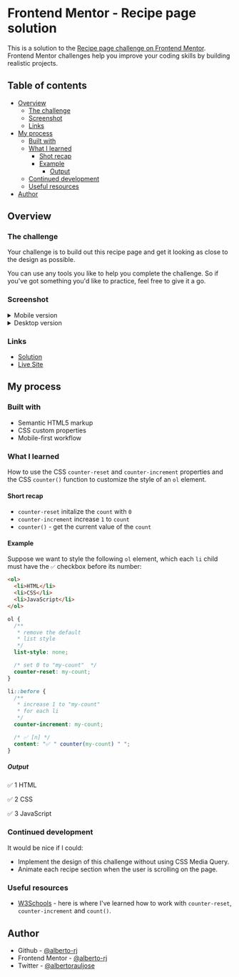 # Frontend Mentor - Recipe page solution

This is a solution to the [Recipe page challenge on Frontend Mentor](https://www.frontendmentor.io/challenges/recipe-page-KiTsR8QQKm). Frontend Mentor challenges help you improve your coding skills by building realistic projects.

## Table of contents

- [Overview](#overview)
  - [The challenge](#the-challenge)
  - [Screenshot](#screenshot)
  - [Links](#links)
- [My process](#my-process)
  - [Built with](#built-with)
  - [What I learned](#what-i-learned)
    - [Shot recap](#short-recap)
    - [Example](#example)
      - [Output](#output)
  - [Continued development](#continued-development)
  - [Useful resources](#useful-resources)
- [Author](#author)

## Overview

### The challenge

Your challenge is to build out this recipe page and get it looking as close to the design as possible.

You can use any tools you like to help you complete the challenge. So if you've got something you'd like to practice, feel free to give it a go.

### Screenshot

<details>
  <summary>Mobile version</summary>
  <img 
    alt="" 
    src=""
  />
</details>


<details>
  <summary>Desktop version</summary>
  <img 
    alt="" 
    src=""
  />
</details>

### Links

- [Solution](https://www.frontendmentor.io/solutions/responsive-recipe-page-using-css-media-query-UK55_JEHqR)
- [Live Site](https://alberto-rj.github.io/recipe-page/)

## My process

### Built with

- Semantic HTML5 markup
- CSS custom properties
- Mobile-first workflow

### What I learned

How to use the CSS `counter-reset` and `counter-increment`
 properties and the CSS `counter()` function to customize the style of an `ol` element.

#### Short recap

- `counter-reset` initalize the `count` with `0`
- `counter-increment` increase `1` to `count`
- `counter()` - get the current value of the `count`

#### Example

Suppose we want to style the following `ol` element, which
each `li` child must have the `✅` checkbox before its number:

```html
<ol>
  <li>HTML</li>
  <li>CSS</li>
  <li>JavaScript</li>
</ol>
```

```css
ol {
  /** 
   * remove the default
   * list style 
   */
  list-style: none;

  /* set 0 to "my-count"  */
  counter-reset: my-count; 
}

li::before {
  /**
   * increase 1 to "my-count" 
   * for each li
   */
  counter-increment: my-count;

  /* ✅ [n] */
  content: "✅ " counter(my-count) " ";
}
```

##### Output

✅ 1 HTML

✅ 2 CSS

✅ 3 JavaScript

### Continued development

It would be nice if I could:

- Implement the design of this challenge without using CSS Media Query.
- Animate each recipe section when the user is scrolling on the page.

### Useful resources

- [W3Schools](https://www.w3schools.com/cssref/pr_gen_counter-increment.php) - here is where I've learned how to work with `counter-reset`, `counter-increment` and `count()`.

## Author

- Github - [@alberto-rj](https://github.com/alberto-rj)
- Frontend Mentor - [@alberto-rj](https://www.frontendmentor.io/profile/alberto-rj)
- Twitter - [@albertorauljose](https://www.twitter.com/yourusername)
